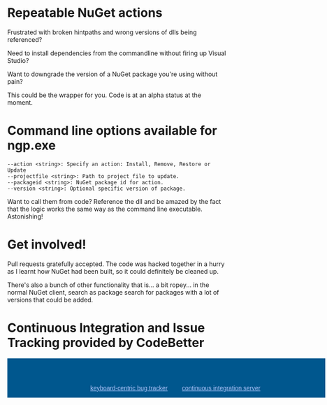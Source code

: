 # Repeatable NuGet actions

Frustrated with broken hintpaths and wrong versions of dlls being referenced?

Need to install dependencies from the commandline without firing up Visual Studio?

Want to downgrade the version of a NuGet package you're using without pain?

This could be the wrapper for you. Code is at an alpha status at the moment.

# Command line options available for ngp.exe

    --action <string>: Specify an action: Install, Remove, Restore or Update
    --projectfile <string>: Path to project file to update.
    --packageid <string>: NuGet package id for action.
    --version <string>: Optional specific version of package.

Want to call them from code? Reference the dll and be amazed by the fact that the logic works the same way as the command line executable. Astonishing!

# Get involved!

Pull requests gratefully accepted. The code was hacked together in a hurry as I learnt how NuGet had
been built, so it could definitely be cleaned up.

There's also a bunch of other functionality that is... a bit ropey... in the normal NuGet client,
search as package search for packages with a lot of versions that could be added.

# Continuous Integration and Issue Tracking provided by CodeBetter

<div style="background: #00578e url('http://www.jetbrains.com/img/banners/Codebetter.png') no-repeat 0 50%; margin:0;padding:0;text-decoration:none;text-indent:0;letter-spacing:-0.001em; width:728px; height:90px"> <a href="http://www.jetbrains.com/youtrack" title="YouTrack by JetBrains" style="margin: 60px 0 0 190px;padding: 0; float: left;font-size: 14px; background-image:none;border:0;color: #acc4f9; font-family: trebuchet ms,arial,sans-serif;font-weight: normal;text-align:left;">keyboard-centric bug tracker</a> <a href="http://www.jetbrains.com/teamcity" title="TeamCity by JetBrains" style="margin:0 0 0 400px;padding:60px 0 2px 0;font-size:14px; background-image:none;border:0;display:block; color: #acc4f9; font-family: trebuchet ms,arial,sans-serif;font-weight: normal;text-align:left;">continuous integration server</a> </div>
